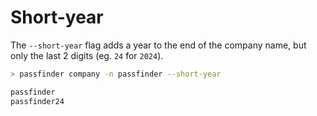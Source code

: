 # Short-year

The `--short-year` flag adds a year to the end of the company name, but only the last 2 digits (eg. `24` for `2024`).


```bash
> passfinder company -n passfinder --short-year

passfinder
passfinder24
```